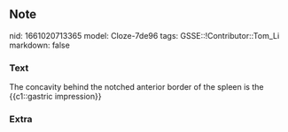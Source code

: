 ## Note
nid: 1661020713365
model: Cloze-7de96
tags: GSSE::!Contributor::Tom_Li
markdown: false

### Text
<div>
  The concavity behind the notched anterior border of the spleen is
  the {{c1::gastric impression}}
</div>

### Extra

